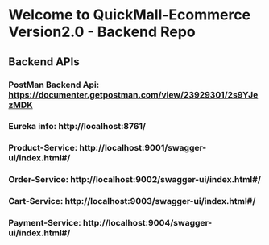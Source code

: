 # Welcome to QuickMall-Ecommerce Version2.0 - Backend Repo

## Backend APIs

### PostMan Backend Api: https://documenter.getpostman.com/view/23929301/2s9YJezMDK

### Eureka info: http://localhost:8761/

### Product-Service: http://localhost:9001/swagger-ui/index.html#/

### Order-Service: http://localhost:9002/swagger-ui/index.html#/

### Cart-Service: http://localhost:9003/swagger-ui/index.html#/

### Payment-Service: http://localhost:9004/swagger-ui/index.html#/
